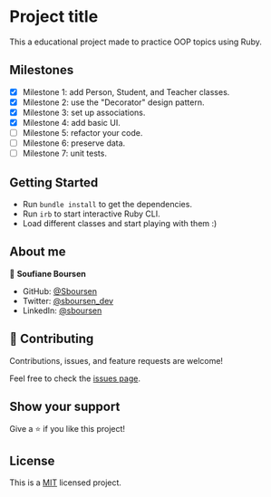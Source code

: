 # Project title

This a educational project made to practice OOP topics using Ruby.

## Milestones

- [x] Milestone 1: add Person, Student, and Teacher classes.
- [x] Milestone 2: use the "Decorator" design pattern.
- [x] Milestone 3: set up associations.
- [x] Milestone 4: add basic UI.
- [ ] Milestone 5: refactor your code.
- [ ] Milestone 6: preserve data.
- [ ] Milestone 7: unit tests.

## Getting Started

- Run `bundle install` to get the dependencies.
- Run `irb` to start interactive Ruby CLI.
- Load different classes and start playing with them :)

## About me

👤 **Soufiane Boursen**

- GitHub: [@Sboursen](https://github.com/Sboursen)
- Twitter: [@sboursen_dev](https://twitter.com/sboursen_dev)
- LinkedIn: [@sboursen](https://linkedin.com/in/sboursen)

## 🤝 Contributing

Contributions, issues, and feature requests are welcome!

Feel free to check the [issues page](../../issues/).

## Show your support

Give a ⭐️ if you like this project!

## License

This is a [MIT](./LICENSE) licensed project.
